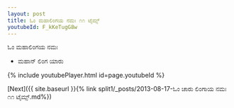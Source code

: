 ```yaml
---
layout: post
title: ಓಂ ಮಹಾಲಿಂಗಯ ನಮಃ ೧೧ ಟೈಮ್ಸ್
youtubeId: F_kKeTugG8w
---
```

 
 
 ಓಂ ಮಹಾಲಿಂಗಯ ನಮಃ  
 
 -  ಮಹಾನ್ ಲಿಂಗ ಯಾರು 
 
  
 
  
 
 
 
 
 
 


{% include youtubePlayer.html id=page.youtubeId %}
 
[Next]({{ site.baseurl }}{% link  split1/_posts/2013-08-17-ಓಂ ಚಾರು ಲಿಂಗಾಯ ನಮಃ ೧೧ ಟೈಮ್ಸ್.md%})
 
